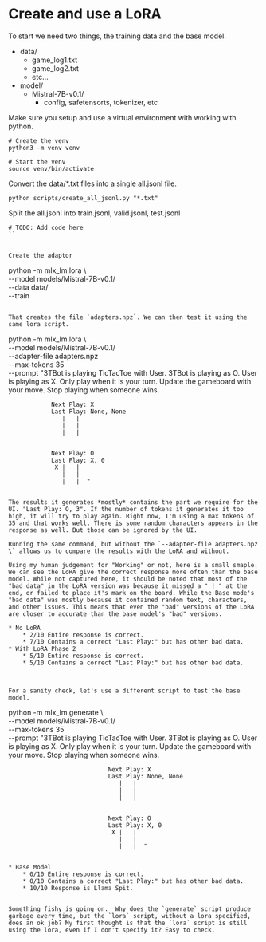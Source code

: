 # Create and use a LoRA


To start we need two things, the training data and the base model.

* data/
	* game_log1.txt
	* game_log2.txt
	* etc...
* model/
	* Mistral-7B-v0.1/
		* config, safetensorts, tokenizer, etc


Make sure you setup and use a virtual environment with working with python.

```
# Create the venv
python3 -m venv venv

# Start the venv
source venv/bin/activate
```



Convert the data/*.txt files into a single all.jsonl file.

```
python scripts/create_all_jsonl.py "*.txt"
```


Split the all.jsonl into train.jsonl, valid.jsonl, test.jsonl

```
# TODO: Add code here
``


Create the adaptor

```
python -m mlx_lm.lora \                                                                                                                                                                             
                         --model models/Mistral-7B-v0.1/ \
                         --data data/ \
                         --train
```

That creates the file `adapters.npz`. We can then test it using the same lora script.

```
python -m mlx_lm.lora \                                                                                                                                                                                 
                    --model models/Mistral-7B-v0.1/ \
                    --adapter-file adapters.npz \
                    --max-tokens 35 \
                    --prompt "3TBot is playing TicTacToe with User.
                3TBot is playing as O. User is playing as X.
                Only play when it is your turn.
                Update the gameboard with your move.
                Stop playing when someone wins.

                Next Play: X
                Last Play: None, None
                   |   |
                   |   |
                   |   |


                Next Play: O
                Last Play: X, 0
                 X |   |
                   |   |
                   |   |  "
```

The results it generates *mostly* contains the part we require for the UI. "Last Play: O, 3". If the number of tokens it generates it too high, it will try to play again. Right now, I'm using a max tokens of 35 and that works well. There is some random characters appears in the response as well. But those can be ignored by the UI.

Running the same command, but without the `--adapter-file adapters.npz \` allows us to compare the results with the LoRA and without. 

Using my human judgement for "Working" or not, here is a small smaple. We can see the LoRA give the correct response more often than the base model. While not captured here, it should be noted that most of the "bad data" in the LoRA version was because it missed a " | " at the end, or failed to place it's mark on the board. While the Base mode's "bad data" was mostly because it contained random text, characters, and other issues. This means that even the "bad" versions of the LoRA are closer to accurate than the base model's "bad" versions.

* No LoRA
	* 2/10 Entire response is correct. 
	* 7/10 Contains a correct "Last Play:" but has other bad data.
* With LoRA Phase 2
	* 5/10 Entire response is correct. 
	* 5/10 Contains a correct "Last Play:" but has other bad data.



For a sanity check, let's use a different script to test the base model.

```
python -m mlx_lm.generate \                                                                                                                                                                            
                    --model models/Mistral-7B-v0.1/ \
                    --max-tokens 35 \
                    --prompt "3TBot is playing TicTacToe with User.
                                3TBot is playing as O. User is playing as X.
                                Only play when it is your turn.
                                Update the gameboard with your move.
                                Stop playing when someone wins.

                                Next Play: X
                                Last Play: None, None
                                   |   |
                                   |   |
                                   |   |


                                Next Play: O
                                Last Play: X, 0
                                 X |   |
                                   |   |
                                   |   |  "
```

* Base Model
	* 0/10 Entire response is correct. 
	* 0/10 Contains a correct "Last Play:" but has other bad data.
	* 10/10 Response is Llama Spit.


Something fishy is going on.  Why does the `generate` script produce garbage every time, but the `lora` script, without a lora specified, does an ok job? My first thought is that the `lora` script is still using the lora, even if I don't specify it? Easy to check.

```

```


